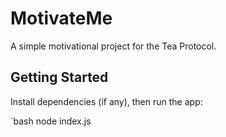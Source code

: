 # MotivateMe

A simple motivational project for the Tea Protocol.

## Getting Started

Install dependencies (if any), then run the app:

`bash
node index.js

